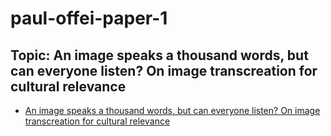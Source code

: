 # paul-offei-paper-1


## Topic:  An image speaks a thousand words, but can everyone listen? On image transcreation for cultural relevance
- [An image speaks a thousand words, but can everyone listen? On image transcreation for cultural relevance](https://aclanthology.org/2024.emnlp-main.573.pdf)